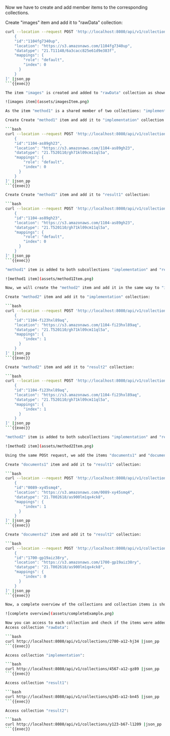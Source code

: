 Now we have to create and add member items to the corresponding collections.

Create "images" item and add it to "rawData" collection:

```bash
curl --location --request POST 'http://localhost:8080/api/v1/collections/2780-a12-hj34/members/' --header 'Content-Type: application/json' --data-raw '[
    {
    "id":"1104fg7340up",
    "location": "https://s3.amazonaws.com/1104fg7340up",
    "datatype": "21.T11148/6a3cacc825e61d9e383f",
    "mappings": {
        "role": "default",
        "index": 0
      }
    }
]' |json_pp
```{{exec}}

The item "images" is created and added to "rawData" collection as shown in figure below:

![images item](assets/imagesItem.png)

As the item "method1" is a shared member of two collections: "implementation" and "result1". We have to create the item and have only to change the id of the collection in the the POST request.

Create Create "method1" item and add it to "implementation" collection:

```bash
curl --location --request POST 'http://localhost:8080/api/v1/collections/4567-a12-gz89/members/' --header 'Content-Type: application/json' --data-raw '[
    {
    "id":"1104-as89gh23",
    "location": "https://s3.amazonaws.com/1104-as89gh23",
    "datatype": "21.T520110/gh71kl09cm11ql5a",
    "mappings": {
        "role": "default",
        "index": 0
      }
    }
]' |json_pp
```{{exec}}

Create Create "method1" item and add it to "result1" collection:

```bash
curl --location --request POST 'http://localhost:8080/api/v1/collections/q345-a12-bn45/members/' --header 'Content-Type: application/json' --data-raw '[
    {
    "id":"1104-as89gh23",
    "location": "https://s3.amazonaws.com/1104-as89gh23",
    "datatype": "21.T520110/gh71kl09cm11ql5a",
    "mappings": {
        "role": "default",
        "index": 0
      }
    }
]' |json_pp
```{{exec}}

"method1" item is added to both subcollections "implementation" and "result1" as shown below:

![method1 item](assets/method1Item.png)

Now, we will create the "method2" item and add it in the same way to "implementation" and "result2" collections.

Create "method2" item and add it to "implementation" collection:

```bash
curl --location --request POST 'http://localhost:8080/api/v1/collections/4567-a12-gz89/members/' --header 'Content-Type: application/json' --data-raw '[
    {
    "id":"1104-fi23hxl89aq",
    "location": "https://s3.amazonaws.com/1104-fi23hxl89aq",
    "datatype": "21.T520110/gh71kl09cm11ql5a",
    "mappings": {
        "index": 1
      }
    }
]' |json_pp
```{{exec}}

Create "method2" item and add it to "result2" collection:

```bash
curl --location --request POST 'http://localhost:8080/api/v1/collections/y123-b67-l1209/members/' --header 'Content-Type: application/json' --data-raw '[
    {
    "id":"1104-fi23hxl89aq",
    "location": "https://s3.amazonaws.com/1104-fi23hxl89aq",
    "datatype": "21.T520110/gh71kl09cm11ql5a",
    "mappings": {
        "index": 1
      }
    }
]' |json_pp
```{{exec}}

"method2" item is added to both subcollections "implementation" and "result2" as shown below:

![method2 item](assets/method2Item.png)

Using the same POSt request, we add the items "documents1" and "documents2" to the corresponding collections.

Create "documents1" item and add it to "result1" collection:

```bash
curl --location --request POST 'http://localhost:8080/api/v1/collections/q345-a12-bn45/members/' --header 'Content-Type: application/json' --data-raw '[
    {
    "id":"0089-xy45smq4",
    "location": "https://s3.amazonaws.com/0089-xy45smq4",
    "datatype": "21.T002618/as900lm1qx4ck8",
    "mappings": {
        "index": 1
      }
    }
]' |json_pp
```{{exec}}

Create "documents2" item and add it to "result2" collection:

```bash
curl --location --request POST 'http://localhost:8080/api/v1/collections/y123-b67-l1209/members/' --header 'Content-Type: application/json' --data-raw '[
    {
    "id":"1700-gp19aiz38ry",
    "location": "https://s3.amazonaws.com/1700-gp19aiz38ry",
    "datatype": "21.T002618/as900lm1qx4ck8",
    "mappings": {
        "index": 0
      }
    }
]' |json_pp
```{{exec}}

Now, a complete overview of the collections and collection items is shown below:

![complete overview](assets/completeExample.png)

Now you can access to each collection and check if the items were added correctly:
Access collection "rawData":

```bash
curl http://localhost:8080/api/v1/collections/2780-a12-hj34 |json_pp
```{{exec}}

Access collection "implementation":

```bash
curl http://localhost:8080/api/v1/collections/4567-a12-gz89 |json_pp
```{{exec}}

Access collection "result1":

```bash
curl http://localhost:8080/api/v1/collections/q345-a12-bn45 |json_pp
```{{exec}}

Access collection "result2":

```bash
curl http://localhost:8080/api/v1/collections/y123-b67-l1209 |json_pp
```{{exec}}
